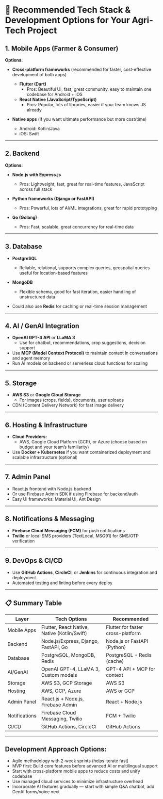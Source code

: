 # 🌾 Recommended Tech Stack & Development Options for Your Agri-Tech Project

## 1. Mobile Apps (Farmer & Consumer)

**Options:**

- **Cross-platform frameworks** (recommended for faster, cost-effective development of both apps)  
  - **Flutter (Dart)**  
    - Pros: Beautiful UI, fast, great community, easy to maintain one codebase for Android + iOS  
  - **React Native (JavaScript/TypeScript)**  
    - Pros: Popular, lots of libraries, easier if your team knows JS already  

- **Native apps** (if you want ultimate performance but more cost/time)  
  - Android: Kotlin/Java  
  - iOS: Swift  

---

## 2. Backend

**Options:**

- **Node.js with Express.js**  
  - Pros: Lightweight, fast, great for real-time features, JavaScript across full stack  

- **Python frameworks (Django or FastAPI)**  
  - Pros: Powerful, lots of AI/ML integrations, great for rapid prototyping  

- **Go (Golang)**  
  - Pros: Fast, scalable, great concurrency for real-time data  

---

## 3. Database

- **PostgreSQL**  
  - Reliable, relational, supports complex queries, geospatial queries useful for location-based features  

- **MongoDB**  
  - Flexible schema, good for fast iteration, easier handling of unstructured data  

- Could also use **Redis** for caching or real-time session management  

---

## 4. AI / GenAI Integration

- **OpenAI GPT-4 API** or **LLaMA 3**  
  - Use for chatbot, recommendations, crop suggestions, decision support  
- Use **MCP (Model Context Protocol)** to maintain context in conversations and agent memory  
- Run AI models on backend or serverless cloud functions for scaling  

---

## 5. Storage

- **AWS S3** or **Google Cloud Storage**  
  - For images (crops, fields), documents, user uploads  
- CDN (Content Delivery Network) for fast image delivery  

---

## 6. Hosting & Infrastructure

- **Cloud Providers:**  
  - AWS, Google Cloud Platform (GCP), or Azure (choose based on budget and your team’s familiarity)  
- Use **Docker + Kubernetes** if you want containerized deployment and scalable infrastructure (optional)  

---

## 7. Admin Panel

- React.js frontend with Node.js backend  
- Or use Firebase Admin SDK if using Firebase for backend/auth  
- Easy UI frameworks: Material UI, Ant Design  

---

## 8. Notifications & Messaging

- **Firebase Cloud Messaging (FCM)** for push notifications  
- **Twilio** or local SMS providers (TextLocal, MSG91) for SMS/OTP verification  

---

## 9. DevOps & CI/CD

- Use **GitHub Actions**, **CircleCI**, or **Jenkins** for continuous integration and deployment  
- Automated testing and linting before every deploy  

---

## 📋 Summary Table

| Layer           | Tech Options                                | Recommended                  |
|-----------------|--------------------------------------------|------------------------------|
| Mobile Apps     | Flutter, React Native, Native (Kotlin/Swift) | Flutter for faster cross-platform |
| Backend         | Node.js/Express, Django, FastAPI, Go       | Node.js or FastAPI (Python)   |
| Database        | PostgreSQL, MongoDB, Redis                  | PostgreSQL + Redis (cache)    |
| AI/GenAI        | OpenAI GPT-4, LLaMA 3, Custom models       | GPT-4 API + MCP for context   |
| Storage         | AWS S3, GCP Storage                         | AWS S3                       |
| Hosting         | AWS, GCP, Azure                            | AWS or GCP                   |
| Admin Panel     | React.js + Node.js, Firebase Admin          | React + Node.js              |
| Notifications   | Firebase Cloud Messaging, Twilio            | FCM + Twilio                 |
| CI/CD           | GitHub Actions, CircleCI                    | GitHub Actions               |

---

## Development Approach Options:

- Agile methodology with 2-week sprints (helps iterate fast)  
- MVP first: Build core features before advanced AI or multilingual support  
- Start with cross-platform mobile apps to reduce costs and unify codebase  
- Use managed cloud services to minimize infrastructure overhead  
- Incorporate AI features gradually — start with simple Q&A chatbot, add GenAI forms/voice next  
